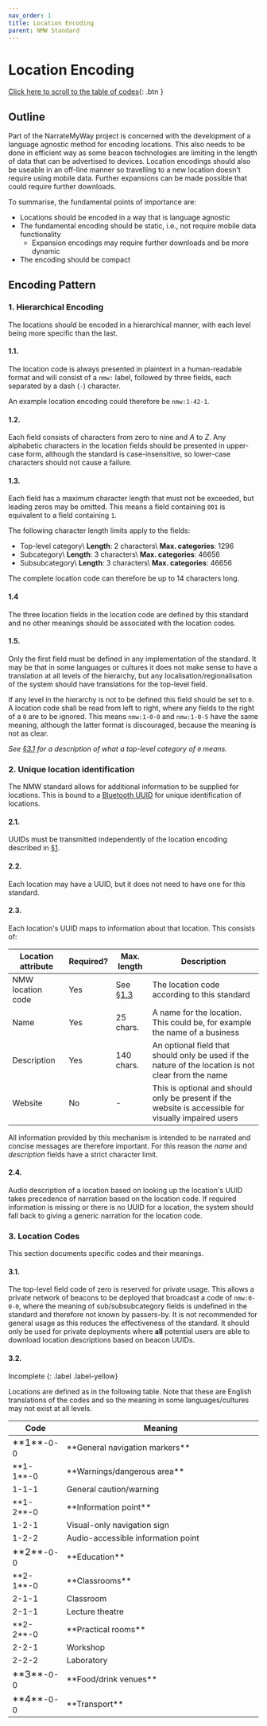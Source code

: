 ```yaml
---
nav_order: 1
title: Location Encoding
parent: NMW Standard
---
```


<script src="https://code.jquery.com/jquery-3.5.1.min.js" integrity="sha256-9/aliU8dGd2tb6OSsuzixeV4y/faTqgFtohetphbbj0=" crossorigin="anonymous"></script>
<link rel="stylesheet" type="text/css" href="https://cdn.datatables.net/1.10.23/css/jquery.dataTables.min.css">
<script type="text/javascript" charset="utf8" src="https://cdn.datatables.net/1.10.23/js/jquery.dataTables.min.js"></script>

# Location Encoding

[Click here to scroll to the table of codes](#22){: .btn }

## Outline

Part of the NarrateMyWay project is concerned with the development of a language agnostic method for encoding locations. This also needs to be done in efficient way as some beacon technologies are limiting in the length of data that can be advertised to devices. Location encodings should also be useable in an off-line manner so travelling to a new location doesn't require using mobile data. Further expansions can be made possible that could require further downloads.

To summarise, the fundamental points of importance are:

- Locations should be encoded in a way that is language agnostic
- The fundamental encoding should be static, i.e., not require mobile data functionality
  - Expansion encodings may require further downloads and be more dynamic
- The encoding should be compact

## Encoding Pattern

### 1. Hierarchical Encoding

The locations should be encoded in a hierarchical manner, with each level being more specific than the last.

#### 1.1.

The location code is always presented in plaintext in a human-readable format and will consist of a `nmw:` label, followed by three fields, each separated by a dash (`-`) character.

An example location encoding could therefore be `nmw:1-42-1`.

#### 1.2.

Each field consists of characters from zero to nine and *A* to *Z*. Any alphabetic characters in the location fields should be presented in upper-case form, although the standard is case-insensitive, so lower-case characters should not cause a failure.

#### 1.3.

Each field has a maximum character length that must not be exceeded, but leading zeros may be omitted. This means a field containing `001` is equivalent to a field containing `1`.

The following character length limits apply to the fields:

- Top-level category\\
    **Length**: 2 characters\\
    **Max. categories**: 1296
- Subcategory\\
    **Length**: 3 characters\\
    **Max. categories**: 46656
- Subsubcategory\\
    **Length**: 3 characters\\
    **Max. categories**: 46656


The complete location code can therefore be up to 14 characters long.

#### 1.4

The three location fields in the location code are defined by this standard and no other meanings should be associated with the location codes.

#### 1.5.

Only the first field must be defined in any implementation of the standard. It may be that in some languages or cultures it does not make sense to have a translation at all levels of the hierarchy, but any localisation/regionalisation of the system should have translations for the top-level field.

If any level in the hierarchy is not to be defined this field should be set to `0`. A location code shall be read from left to right, where any fields to the right of a `0` are to be ignored. This means `nmw:1-0-0` and `nmw:1-0-5` have the same meaning, although the latter format is discouraged, because the meaning is not as clear.

_See [§3.1](#31) for a description of what a top-level category of `0` means._

### 2. Unique location identification

The NMW standard allows for additional information to be supplied for locations. This is bound to a [Bluetooth UUID](https://www.bluetooth.com/specifications/assigned-numbers/) for unique identification of locations.

#### 2.1.

UUIDs must be transmitted independently of the location encoding described in [§1](#1).

#### 2.2.

Each location may have a UUID, but it does not need to have one for this standard.

#### 2.3.

Each location's UUID maps to information about that location. This consists of:

| Location attribute | Required? | Max. length | Description |
|--------------------|-----------|-------------|-------------|
| NMW location code  | Yes       | See [§1.3](#13) | The location code according to this standard |
| Name               | Yes       | 25 chars.   | A name for the location. This could be, for example the name of a business |
| Description        | Yes       | 140 chars.  | An optional field that should only be used if the nature of the location is not clear from the name |
| Website            | No        | -           | This is optional and should only be present if the website is accessible for visually impaired users |

All information provided by this mechanism is intended to be narrated and concise messages are therefore important. For this reason the *name* and *description* fields have a strict character limit.

#### 2.4.

Audio description of a location based on looking up the location's UUID takes precedence of narration based on the location code. If required information is missing or there is no UUID for a location, the system should fall back to giving a generic narration for the location code.

### 3. Location Codes

This section documents specific codes and their meanings.

#### 3.1.

The top-level field code of zero is reserved for private usage. This allows a private network of beacons to be deployed that broadcast a code of `nmw:0-0-0`, where the meaning of sub/subsubcategory fields is undefined in the standard and therefore not known by passers-by. It is not recommended for general usage as this reduces the effectiveness of the standard. It should only be used for private deployments where **all** potential users are able to download location descriptions based on beacon UUIDs.

#### 3.2.

Incomplete
{: .label .label-yellow}

Locations are defined as in the following table. Note that these are English translations of the codes and so the meaning in some languages/cultures may not exist at all levels.

<table class="display">
<colgroup>
<col width="10%" />
<col width="90%" />
</colgroup>

<thead>
  <tr class="header">
    <th>Code</th>
    <th>Meaning</th>
  </tr>
</thead>

<tbody>
  <tr>
    <td markdown="span" ><big style="font-size:120%">**1**</big>-0-0</td>
    <td markdown="span">**General navigation markers**</td>
  </tr>
  <tr>
    <td markdown="span">**1-1**-0</td>
    <td markdown="span">**Warnings/dangerous area**</td>
  </tr>
  <tr>
    <td markdown="span">1-1-1</td>
    <td markdown="span">General caution/warning</td>
  </tr>
  <tr>
    <td markdown="span">**1-2**-0</td>
    <td markdown="span">**Information point**</td>
  </tr>
  <tr>
    <td markdown="span">1-2-1</td>
    <td markdown="span">Visual-only navigation sign</td>
  </tr>
  <tr>
    <td markdown="span">1-2-2</td>
    <td markdown="span">Audio-accessible information point</td>
  </tr>
  <tr>
    <td markdown="span"><big style="font-size:120%">**2**</big>-0-0</td>
    <td markdown="span">**Education**</td>
  </tr>
  <tr>
    <td markdown="span">**2-1**-0</td>
    <td markdown="span">**Classrooms**</td>
  </tr>
  <tr>
    <td markdown="span">2-1-1</td>
    <td markdown="span">Classroom</td>
  </tr>
  <tr>
    <td markdown="span">2-1-1</td>
    <td markdown="span">Lecture theatre</td>
  </tr>
  <tr>
    <td markdown="span">**2-2**-0</td>
    <td markdown="span">**Practical rooms**</td>
  </tr>
  <tr>
    <td markdown="span">2-2-1</td>
    <td markdown="span">Workshop</td>
  </tr>
  <tr>
    <td markdown="span">2-2-2</td>
    <td markdown="span">Laboratory</td>
  </tr>
  <tr>
    <td markdown="span"><big style="font-size:120%">**3**</big>-0-0</td>
    <td markdown="span">**Food/drink venues**</td>
  </tr>
  <tr>
    <td markdown="span"><big style="font-size:120%">**4**</big>-0-0</td>
    <td markdown="span">**Transport**</td>
  </tr>
</tbody>
</table>

<script type="text/javascript">
$(document).ready( function () {
    $('table.display').DataTable();
} );
</script>
